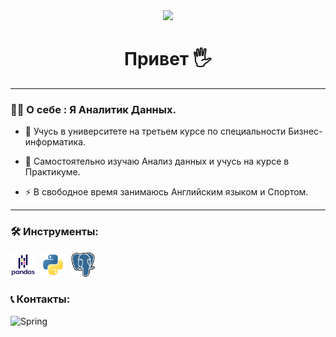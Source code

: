 <div id="header" align="center">
  <img src="https://media.giphy.com/media/UHyqxL3ilBCUxNgDQy/giphy.gif" width="300"/>
</div>

<div  align="center">
  
# Привет :raised_hand_with_fingers_splayed:
  
</div>
  
---

### :man_technologist: О себе : Я Аналитик Данных.

- :telescope: Учусь в университете на третьем курсе по специальности Бизнес-информатика.

- :brain: Самостоятельно изучаю Анализ данных и учусь на курсе в Практикуме.

- :zap: В свободное время занимаюсь Английским языком и Спортом.

---

### :hammer_and_wrench: Инструменты:

 <img src="https://github.com/devicons/devicon/blob/master/icons/pandas/pandas-original-wordmark.svg" title="Spring" alt="Spring" width="40" height="40"/>&nbsp;
 <img src="https://github.com/devicons/devicon/blob/master/icons/python/python-original.svg" title="Material UI" alt="Material UI" width="40" height="40"/>&nbsp;
 <img src="https://github.com/devicons/devicon/blob/master/icons/postgresql/postgresql-original.svg" title="Flutter" alt="Flutter" width="40" height="40"/>&nbsp;

### :telephone_receiver: Контакты:

<img src="https://upload.wikimedia.org/wikipedia/commons/thumb/5/5c/Telegram_Messenger.png/600px-Telegram_Messenger.png" title="Spring" alt="Spring" width="20" height="20"/>&nbsp;
